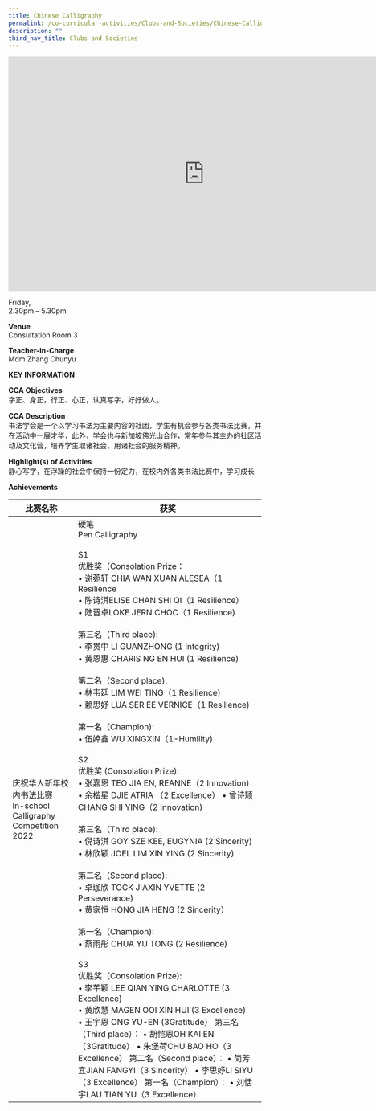 ```yaml
---
title: Chinese Calligraphy
permalink: /co-curricular-activities/Clubs-and-Societies/Chinese-Calligraphy/
description: ""
third_nav_title: Clubs and Societies
---
```

<iframe allowfullscreen="true" height="467" width="780" frameborder="0" src="https://docs.google.com/presentation/d/e/2PACX-1vTRRfACzWW2H0_CgLDMLSVWbdGffRVAJH_iQRKzTSriAXI1AGypXwEsPC1coX_6d-2f61F7fx6hPiKT/embed?start=true&amp;loop=true&amp;delayms=3000"></iframe>


Friday,  
2.30pm – 5.30pm<br>

**Venue**<br>
Consultation Room 3

**Teacher-in-Charge**
<br>Mdm Zhang Chunyu


**KEY INFORMATION**

**CCA Objectives**<br>
字正、身正，行正、心正，认真写字，好好做人。

**CCA Description**<br>
书法学会是一个以学习书法为主要内容的社团，学生有机会参与各类书法比赛，并在活动中一展才华，此外，学会也与新加坡佛光山合作，常年参与其主办的社区活动及文化营，培养学生取诸社会、用诸社会的服务精神。

**Highlight(s) of Activities**<br>
静心写字，在浮躁的社会中保持一份定力，在校内外各类书法比赛中，学习成长

**Achievements**<br>

| 比赛名称 | 获奖 | 
| -------- | -------- |
| 庆祝华人新年校内书法比赛<br>In-school Calligraphy Competition 2022     | 硬笔<br>Pen Calligraphy <br><br>S1<br>优胜奖（Consolation Prize：<br>• 谢菀轩 CHIA WAN XUAN ALESEA（1 Resilience<br> • 陈诗淇ELISE CHAN SHI QI（1 Resilience）<br> •	陆晋卓LOKE JERN CHOC（1 Resilience)<br><br>第三名（Third place):<br> •	李贯中 LI GUANZHONG (1 Integrity)<br> •	黄恩惠 CHARIS NG EN HUI (1 Resilience)<br><br>第二名（Second place):<br>•	林韦廷 LIM WEI TING（1 Resilience)<br>•	赖思妤 LUA SER EE VERNICE（1 Resilience)<br><br>第一名（Champion):<br> •	伍婞鑫 WU XINGXIN（1-Humility)<br><br>S2<br>优胜奖 (Consolation Prize):<br> •	张嘉恩 TEO JIA EN, REANNE（2 Innovation)<br>•	余楷星 DJIE ATRIA （2 Excellence） •	曾诗颖 CHANG SHI YING（2 Innovation)<br><br>第三名（Third place):<br>•	倪诗淇  GOY SZE KEE, EUGYNIA (2 Sincerity)<br> •	林欣颖 JOEL LIM XIN YING (2 Sincerity)<br><br>第二名（Second place):<br>•	卓珈欣 TOCK JIAXIN YVETTE (2 Perseverance)<br>•	黄家恒 HONG JIA HENG (2 Sincerity） <br><br>第一名（Champion):<br>•	蔡雨彤 CHUA YU TONG (2 Resilience)<br><br>S3<br>优胜奖（Consolation Prize):<br>•	李芊颖 LEE QIAN YING,CHARLOTTE (3 Excellence)<br>•	黄欣慧 MAGEN OOI XIN HUI (3 Excellence)<br>•	王宇恩 ONG YU-EN (3Gratitude） 第三名（Third place）： •	胡恺恩OH KAI EN（3Gratitude） •	朱堡荷CHU BAO HO（3 Excellence） 第二名（Second place）： •	简芳宜JIAN FANGYI（3 Sincerity） •	李思妤LI SIYU（3 Excellence） 第一名（Champion）： •	刘恬宇LAU TIAN YU（3 Excellence）|